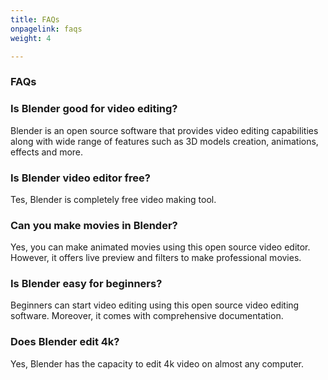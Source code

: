 ```yaml
---
title: FAQs
onpagelink: faqs
weight: 4

---
```


### **FAQs**

### Is Blender good for video editing?
Blender is an open source software that provides video editing capabilities along with wide range of features such as 3D models creation, animations, effects and more.
### Is Blender video editor free? 
Tes, Blender is completely free video making tool.
### Can you make movies in Blender?
Yes, you can make animated movies using this open source video editor. However, it offers live preview and filters to make professional movies.
### Is Blender easy for beginners?
Beginners can start video editing using this open source video editing software. Moreover, it comes with comprehensive documentation.
### Does Blender edit 4k?
Yes, Blender has the capacity to edit 4k video on almost any computer.
